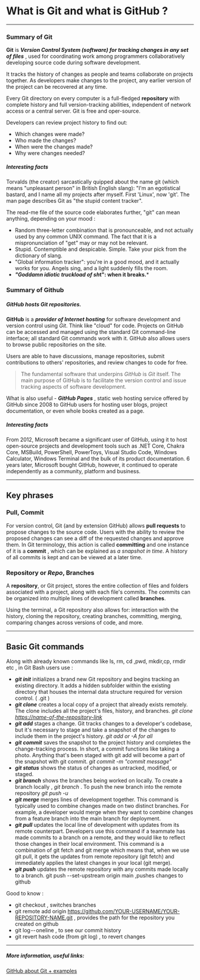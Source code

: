 # What is Git and what is GitHub ? 

***

### Summary of Git

**Git** is ***Version Control System (software) for tracking changes in any set of files*** , used for coordinating work among programmers collaboratively developing source code during software development.

It tracks the history of changes as people and teams collaborate on projects together. As developers make changes to the project, any earlier version of the project can be recovered at any time.

Every Git directory on every computer is a full-fledged **repository** with complete history and full version-tracking abilities, independent of network access or a central server. Git is free and oper-source.

Developers can review project history to find out:

* Which changes were made?
* Who made the changes?
* When were the changes made?
* Why were changes needed?


##### Interesting facts

Torvalds (the creator) sarcastically quipped about the name git (which means "unpleasant person" in British English slang): "I'm an egotistical bastard, and I name all my projects after myself. First 'Linux', now 'git'. The man page describes Git as "the stupid content tracker". 

The read-me file of the source code elaborates further, "git" can mean anything, depending on your mood :

* Random three-letter combination that is pronounceable, and not actually used by any common UNIX command. The fact that it is a mispronunciation of "get" may or may not be relevant.
* Stupid. Contemptible and despicable. Simple. Take your pick from the dictionary of slang.
* "Global information tracker": you're in a good mood, and it actually works for you. Angels sing, and a light suddenly fills the room.
* ***"Goddamn idiotic truckload of sh*t": when it breaks.***

### Summary of Github

##### GitHub hosts Git repositories.

**GitHub** is a ***provider of Internet hosting*** for software development and version control using *Git*. Think like "cloud" for code. Projects on GitHub can be accessed and managed using the standard Git command-line interface; all standard Git commands work with it. GitHub also allows users to browse public repositories on the site.

Users are able to have discussions, manage repositories, submit contributions to others' repositories, and review changes to code for free. 

> The fundamental software that underpins *GitHub* is *Git* itself. The main purpose of GitHub is to facilitate the version control and issue tracking aspects of software development.

What is also useful - ***GitHub Pages*** , static web hosting service offered by GitHub since 2008 to GitHub users for hosting user blogs, project documentation, or even whole books created as a page.

##### Interesting facts

From 2012, Microsoft became a significant user of GitHub, using it to host open-source projects and development tools such as .NET Core, Chakra Core, MSBuild, PowerShell, PowerToys, Visual Studio Code, Windows Calculator, Windows Terminal and the bulk of its product documentation. 6 years later, Microsoft bought GitHub, however, it continued to operate independently as a community, platform and business.

***
## Key phrases

### Pull, Commit

For version control, Git (and by extension GitHub) allows **pull requests** to propose changes to the source code. Users with the ability to review the proposed changes can see a diff of the requested changes and approve them. In Git terminology, this action is called **committing** and one instance of it is a **commit** , which can be explained as *a snapshot in time*. A history of all commits is kept and can be viewed at a later time.

### Repository or *Repo*, Branches

A **repository**, or Git project, stores the entire collection of files and folders associated with a project, along with each file's commits. The commits can be organized into multiple lines of development called **branches**.

Using the terminal, a Git repository also allows for: interaction with the history, cloning the repository, creating branches, committing, merging, comparing changes across versions of code, and more.

***

## Basic Git commands

Along with already known commands like ls, rm, cd ,pwd, mkdir,cp, rmdir etc , in Git Bash users use :

* ***git init***  initializes a brand new Git repository and begins tracking an existing directory. It adds a hidden subfolder within the existing directory that houses the internal data structure required for version control. ( .git )
* ***git clone*** creates a local copy of a project that already exists remotely. The clone includes all the project's files, history, and branches. 
        *git clone <https://name-of-the-repository-link>*
* ***git add*** stages a change. Git tracks changes to a developer's codebase, but it's necessary to stage and take a snapshot of the changes to include them in the project's history. 
        *git add <file> or -A for all*
* ***git commit*** saves the snapshot to the project history and completes the change-tracking process. In short, a commit functions like taking a photo. Anything that's been staged with git add will become a part of the snapshot with git commit. 
       *git commit -m "commit message"*
* ***git status*** shows the status of changes as untracked, modified, or staged.
* ***git branch*** shows the branches being worked on locally.  To create a branch locally , *git branch <branch-name>*. To push the new branch into the remote repository 
        *git push -u <remote> <branch-name>*
* ***git merge*** merges lines of development together. This command is typically used to combine changes made on two distinct branches. For example, a developer would merge when they want to combine changes from a feature branch into the main branch for deployment.
* ***git pull*** updates the local line of development with updates from its remote counterpart. Developers use this command if a teammate has made commits to a branch on a remote, and they would like to reflect those changes in their local environment. This command is a combination of git fetch and git merge which means that, when we use git pull, it gets the updates from remote repository (git fetch) and immediately applies the latest changes in your local (git merge).
* ***git push*** updates the remote repository with any commits made locally to a branch. git push --set-upstream origin main ,pushes changes to github

Good to know : 

 * git checkout , switches branches 
 * git remote add origin https://github.com/YOUR-USERNAME/YOUR-REPOSITORY-NAME.git , provides the path for the repository you created on github
* git log -- oneline , to see our commit history
* git revert hash code (from git log) , to revert changes





***

##### More information, useful links: 

[GitHub about Git + examples](https://docs.github.com/en/get-started/using-git/about-git)
